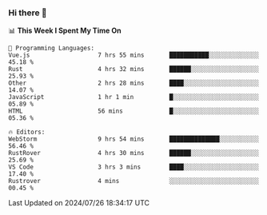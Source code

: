 ### Hi there 👋

<!--
**asdf12303116/asdf12303116** is a ✨ _special_ ✨ repository because its `README.md` (this file) appears on your GitHub profile.

Here are some ideas to get you started:

- 🔭 I’m currently working on ...
- 🌱 I’m currently learning ...
- 👯 I’m looking to collaborate on ...
- 🤔 I’m looking for help with ...
- 💬 Ask me about ...
- 📫 How to reach me: ...
- 😄 Pronouns: ...
- ⚡ Fun fact: ...
-->

<!--START_SECTION:waka-->
📊 **This Week I Spent My Time On** 

```text
💬 Programming Languages: 
Vue.js                   7 hrs 55 mins       ███████████░░░░░░░░░░░░░░   45.18 % 
Rust                     4 hrs 32 mins       ██████░░░░░░░░░░░░░░░░░░░   25.93 % 
Other                    2 hrs 28 mins       ████░░░░░░░░░░░░░░░░░░░░░   14.07 % 
JavaScript               1 hr 1 min          █░░░░░░░░░░░░░░░░░░░░░░░░   05.89 % 
HTML                     56 mins             █░░░░░░░░░░░░░░░░░░░░░░░░   05.36 % 

🔥 Editors: 
WebStorm                 9 hrs 54 mins       ██████████████░░░░░░░░░░░   56.46 % 
RustRover                4 hrs 30 mins       ██████░░░░░░░░░░░░░░░░░░░   25.69 % 
VS Code                  3 hrs 3 mins        ████░░░░░░░░░░░░░░░░░░░░░   17.40 % 
Rustrover                4 mins              ░░░░░░░░░░░░░░░░░░░░░░░░░   00.45 % 
```


 Last Updated on 2024/07/26 18:34:17 UTC
<!--END_SECTION:waka-->

